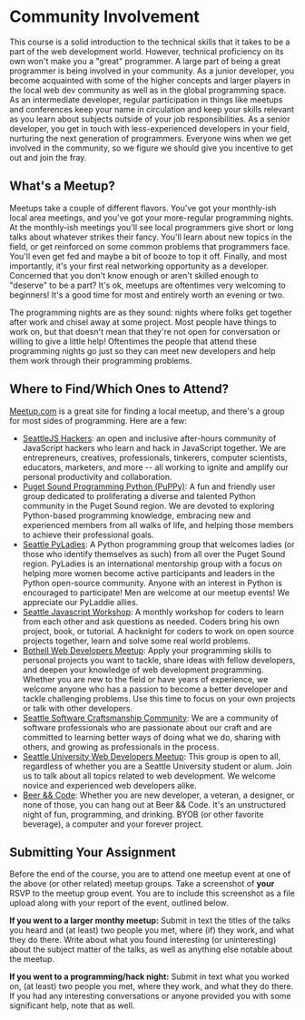 # Community Involvement

This course is a solid introduction to the technical skills that it takes to be a part of the web development world.
However, technical proficiency on its own won't make you a "great" programmer.
A large part of being a great programmer is being involved in your community.
As a junior developer, you become acquainted with some of the higher concepts and larger players in the local web dev community as well as in the global programming space.
As an intermediate developer, regular participation in things like meetups and conferences keep your name in circulation and keep your skills relevant as you learn about subjects outside of your job responsibilities.
As a senior developer, you get in touch with less-experienced developers in your field, nurturing the next generation of programmers.
Everyone wins when we get involved in the community, so we figure we should give you incentive to get out and join the fray.

## What's a Meetup?

Meetups take a couple of different flavors.
You've got your monthly-ish local area meetings, and you've got your more-regular programming nights.
At the monthly-ish meetings you'll see local programmers give short or long talks about whatever strikes their fancy.
You'll learn about new topics in the field, or get reinforced on some common problems that programmers face.
You'll even get fed and maybe a bit of booze to top it off.
Finally, and most importantly, it's your first real networking opportunity as a developer.
Concerned that you don't know enough or aren't skilled enough to "deserve" to be a part?
It's ok, meetups are oftentimes very welcoming to beginners!
It's a good time for most and entirely worth an evening or two.

The programming nights are as they sound: nights where folks get together after work and chisel away at some project.
Most people have things to work on, but that doesn't mean that they're not open for conversation or willing to give a little help!
Oftentimes the people that attend these programming nights go just so they can meet new developers and help them work through their programming problems.

## Where to Find/Which Ones to Attend?

[Meetup.com](http://www.meetup.com) is a great site for finding a local meetup, and there's a group for most sides of programming.
Here are a few:

- [SeattleJS Hackers](https://www.meetup.com/seattlejshackers/): an open and inclusive after-hours community of JavaScript hackers who learn and hack in JavaScript together. We are entrepreneurs, creatives, professionals, tinkerers, computer scientists, educators, marketers, and more -- all working to ignite and amplify our personal productivity and collaboration.
- [Puget Sound Programming Python (PuPPy)](https://www.meetup.com/PSPPython/): A fun and friendly user group dedicated to proliferating a diverse and talented Python community in the Puget Sound region. We are devoted to exploring Python-based programming knowledge, embracing new and experienced members from all walks of life, and helping those members to achieve their professional goals.
- [Seattle PyLadies](https://www.meetup.com/Seattle-PyLadies/): A Python programming group that welcomes ladies (or those who identify themselves as such) from all over the Puget Sound region. PyLadies is an international mentorship group with a focus on helping more women become active participants and leaders in the Python open-source community. Anyone with an interest in Python is encouraged to participate! Men are welcome at our meetup events! We appreciate our PyLaddie allies.
- [Seattle Javascript Workshop](https://www.meetup.com/seajsws/): A monthly workshop for coders to learn from each other and ask questions as needed. Coders bring his own project, book, or tutorial. A hacknight for coders to work on open source projects together, learn and solve some real world problems.
- [Bothell Web Developers Meetup](https://www.meetup.com/Bothell-Web-Developers-Meetup): Apply your programming skills to personal projects you want to tackle, share ideas with fellow developers, and deepen your knowledge of web development programming. Whether you are new to the field or have years of experience, we welcome anyone who has a passion to become a better developer and tackle challenging problems. Use this time to focus on your own projects or talk with other developers.
- [Seattle Software Craftsmanship Community](https://www.meetup.com/seattle-software-craftsmanship/): We are a community of software professionals who are passionate about our craft and are committed to learning better ways of doing what we do, sharing with others, and growing as professionals in the process.
- [Seattle University Web Developers Meetup](https://www.meetup.com/Seattle-University-Web-Developers-Meetup/): This group is open to all, regardless of whether you are a Seattle University student or alum. Join us to talk about all topics related to web development. We welcome novice and experienced web developers alike.
- [Beer && Code](https://www.meetup.com/Beer-Code-Seattle/): Whether you are new developer, a veteran, a designer, or none of those, you can hang out at Beer && Code. It's an unstructured night of fun, programming, and drinking. BYOB (or other favorite beverage), a computer and your forever project.

## Submitting Your Assignment

Before the end of the course, you are to attend one meetup event at one of the above (or other related) meetup groups.
Take a screenshot of **your** RSVP to the meetup group event.
You are to include this screenshot as a file upload along with your report of the event, outlined below.

**If you went to a larger monthy meetup:** Submit in text the titles of the talks you heard and (at least) two people you met, where (if) they work, and what they do there. Write about what you found interesting (or uninteresting) about the subject matter of the talks, as well as anything else notable about the meetup.

**If you went to a programming/hack night:** Submit in text what you worked on, (at least) two people you met, where they work, and what they do there. If you had any interesting conversations or anyone provided you with some significant help, note that as well.